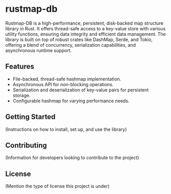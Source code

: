 # rustmap-db

Rustmap-DB is a high-performance, persistent, disk-backed map structure library in Rust. It offers thread-safe access to a key-value store with various utility functions, ensuring data integrity and efficient data management. The library is built on top of robust crates like DashMap, Serde, and Tokio, offering a blend of concurrency, serialization capabilities, and asynchronous runtime support.

## Features

- File-backed, thread-safe hashmap implementation.
- Asynchronous API for non-blocking operations.
- Serialization and deserialization of key-value pairs for persistent storage.
- Configurable hashmap for varying performance needs.

## Getting Started

(Instructions on how to install, set up, and use the library)

## Contributing

(Information for developers looking to contribute to the project)

## License

(Mention the type of license this project is under)

